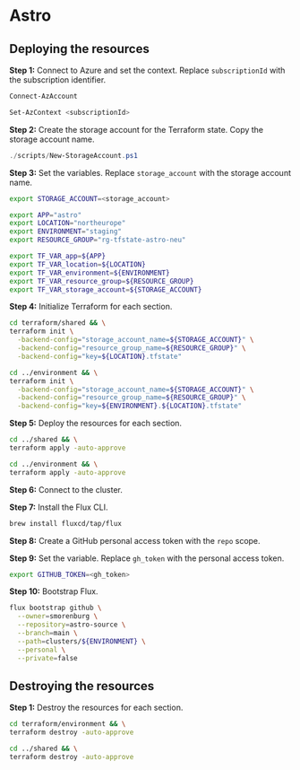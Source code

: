 # Astro

## Deploying the resources

**Step 1:** Connect to Azure and set the context. Replace `subscriptionId` with the subscription identifier.

```powershell
Connect-AzAccount
```

```powershell
Set-AzContext <subscriptionId>
```

**Step 2:** Create the storage account for the Terraform state. Copy the storage account name.

```powershell
./scripts/New-StorageAccount.ps1
```

**Step 3:** Set the variables. Replace `storage_account` with the storage account name.

```bash
export STORAGE_ACCOUNT=<storage_account>
````

```bash
export APP="astro"
export LOCATION="northeurope"
export ENVIRONMENT="staging"
export RESOURCE_GROUP="rg-tfstate-astro-neu"
````

```bash
export TF_VAR_app=${APP}
export TF_VAR_location=${LOCATION}
export TF_VAR_environment=${ENVIRONMENT}
export TF_VAR_resource_group=${RESOURCE_GROUP}
export TF_VAR_storage_account=${STORAGE_ACCOUNT}
```

**Step 4:** Initialize Terraform for each section.

```bash
cd terraform/shared && \
terraform init \
  -backend-config="storage_account_name=${STORAGE_ACCOUNT}" \
  -backend-config="resource_group_name=${RESOURCE_GROUP}" \
  -backend-config="key=${LOCATION}.tfstate"
````

```bash
cd ../environment && \
terraform init \
  -backend-config="storage_account_name=${STORAGE_ACCOUNT}" \
  -backend-config="resource_group_name=${RESOURCE_GROUP}" \
  -backend-config="key=${ENVIRONMENT}.${LOCATION}.tfstate"
````

**Step 5:** Deploy the resources for each section.

```bash
cd ../shared && \
terraform apply -auto-approve
```

```bash
cd ../environment && \
terraform apply -auto-approve
```

**Step 6:** Connect to the cluster.

**Step 7:** Install the Flux CLI.

```bash
brew install fluxcd/tap/flux
```

**Step 8:** Create a GitHub personal access token with the `repo` scope.

**Step 9:** Set the variable. Replace `gh_token` with the personal access token.

```bash
export GITHUB_TOKEN=<gh_token>
````

**Step 10:** Bootstrap Flux.

```bash
flux bootstrap github \
  --owner=smorenburg \
  --repository=astro-source \
  --branch=main \
  --path=clusters/${ENVIRONMENT} \
  --personal \
  --private=false
```

## Destroying the resources

**Step 1:** Destroy the resources for each section.

```bash
cd terraform/environment && \
terraform destroy -auto-approve
```

```bash
cd ../shared && \
terraform destroy -auto-approve
```
